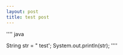 ```yaml
---
layout: post
title: test post
---
```


''''
java 

String str = " test';
System.out.println(str);
''''
